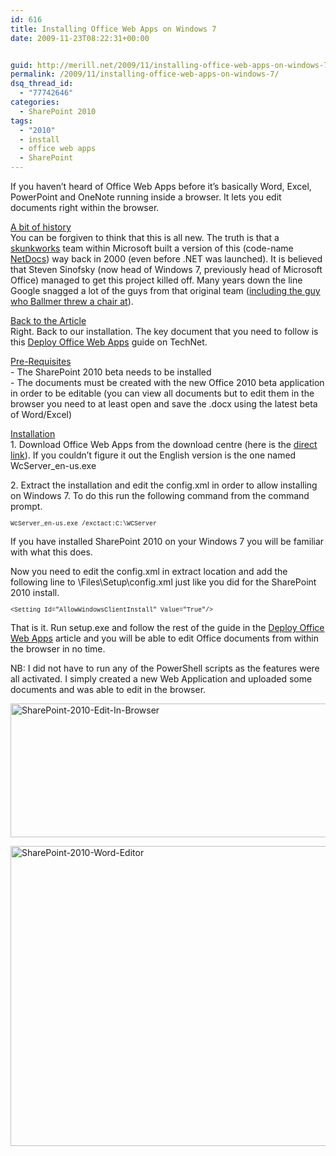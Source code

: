 ```yaml
---
id: 616
title: Installing Office Web Apps on Windows 7
date: 2009-11-23T08:22:31+00:00


guid: http://merill.net/2009/11/installing-office-web-apps-on-windows-7/
permalink: /2009/11/installing-office-web-apps-on-windows-7/
dsq_thread_id:
  - "77742646"
categories:
  - SharePoint 2010
tags:
  - "2010"
  - install
  - office web apps
  - SharePoint
---
```

<p>If you haven’t heard of Office Web Apps before it’s basically Word, Excel, PowerPoint and OneNote running inside a browser. It lets you edit documents right within the browser. </p>  <p><u>A bit of history     <br /></u>You can be forgiven to think that this is all new. The truth is that a <a href="http://en.wikipedia.org/wiki/Skunkworks_project">skunkworks</a> team within Microsoft built a version of this (code-name <a href="http://www.zdnet.com.au/news/business/soa/Netdocs-Microsoft-s-Net-poster-child-/0,139023166,120107888,00.htm?omnRef=http://www.google.com.au/search?rlz=1C1GGLS_enAU334AU334&amp;sourceid=chrome&amp;ie=UTF-8&amp;q=net%20docs">NetDocs</a>) way back in 2000 (even before .NET was launched). It is believed that Steven Sinofsky (now head of Windows 7, previously head of Microsoft Office) managed to get this project killed off. Many years down the line Google snagged a lot of the guys from that original team (<a href="http://en.wikipedia.org/wiki/Mark_Lucovsky">including the guy who Ballmer threw a chair at</a>). </p>  <p><u>Back to the Article     <br /></u>Right. Back to our installation. The key document that you need to follow is this <a href="http://technet.microsoft.com/en-us/library/ee695758(office.14).aspx">Deploy Office Web Apps</a> guide on TechNet.</p>  <p><u>Pre-Requisites     <br /></u>- The SharePoint 2010 beta needs to be installed    <br />- The documents must be created with the new Office 2010 beta application in order to be editable (you can view all documents but to edit them in the browser you need to at least open and save the .docx using the latest beta of Word/Excel)</p>  <p><u>Installation     <br /></u>1. Download Office Web Apps from the download centre (here is the <a href="http://www.microsoft.com/downloads/details.aspx?FamilyID=27d81b1c-18ae-4983-8e1c-224bb747eb99&amp;displaylang=en">direct link</a>). If you couldn’t figure it out the English version is the one named WcServer_en-us.exe </p>  <p>2. Extract the installation and edit the config.xml in order to allow installing on Windows 7. To do this run the following command from the command prompt.</p>  <p><font size="1" face="Courier New">WcServer_en-us.exe /exctact:C:\WCServer</font></p>  <p>If you have installed SharePoint 2010 on your Windows 7 you will be familiar with what this does.</p>  <p>Now you need to edit the config.xml in extract location and add the following line to \Files\Setup\config.xml just like you did for the SharePoint 2010 install.</p>  <p><font size="1" face="Courier New">&lt;Setting Id=&quot;AllowWindowsClientInstall&quot; Value=&quot;True&quot;/&gt;</font></p>  <p>That is it. Run setup.exe and follow the rest of the guide in the <a href="http://technet.microsoft.com/en-us/library/ee695758(office.14).aspx">Deploy Office Web Apps</a> article and you will be able to edit Office documents from within the browser in no time.</p>  <p>NB: I did not have to run any of the PowerShell scripts as the features were all activated. I simply created a new Web Application and uploaded some documents and was able to edit in the browser.</p>  <p><a href="https://merill.net/wp-content/uploads/2009/11/SharePoint2010EditInBrowser.png"><img style="border-bottom: 0px; border-left: 0px; display: inline; border-top: 0px; border-right: 0px" title="SharePoint-2010-Edit-In-Browser" border="0" alt="SharePoint-2010-Edit-In-Browser" src="https://merill.net/wp-content/uploads/2009/11/SharePoint2010EditInBrowser_thumb.png" width="574" height="214" /></a> </p>  <p><a href="https://merill.net/wp-content/uploads/2009/11/SharePoint2010WordEditor.png"><img style="border-bottom: 0px; border-left: 0px; display: inline; border-top: 0px; border-right: 0px" title="SharePoint-2010-Word-Editor" border="0" alt="SharePoint-2010-Word-Editor" src="https://merill.net/wp-content/uploads/2009/11/SharePoint2010WordEditor_thumb.png" width="626" height="480" /></a></p>